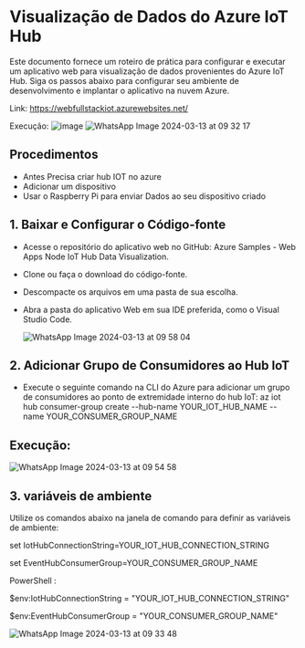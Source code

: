 # Visualização de Dados do Azure IoT Hub

Este documento fornece um roteiro de prática para configurar e executar um aplicativo web para visualização de dados provenientes do Azure IoT Hub. Siga os passos abaixo para configurar seu ambiente de desenvolvimento e implantar o aplicativo na nuvem Azure.

Link: https://webfullstackiot.azurewebsites.net/

Execução:
![image](https://github.com/Wfelipetm/Hub_IoT/assets/108297008/bfc1392e-3591-450f-b9ba-47f1038df6ab)
![WhatsApp Image 2024-03-13 at 09 32 17](https://github.com/Wfelipetm/Hub_IoT/assets/108297008/25015091-622d-40f2-a3b8-4fb3dba2d9f9)

## Procedimentos
- Antes Precisa criar hub IOT no azure
- Adicionar um dispositivo
- Usar o Raspberry Pi para enviar Dados ao seu dispositivo criado
## 1. Baixar e Configurar o Código-fonte
- Acesse o repositório do aplicativo web no GitHub: Azure Samples - Web Apps Node IoT Hub Data Visualization.
- Clone ou faça o download do código-fonte.
- Descompacte os arquivos em uma pasta de sua escolha.
- Abra a pasta do aplicativo Web em sua IDE preferida, como o Visual Studio Code.

  ![WhatsApp Image 2024-03-13 at 09 58 04](https://github.com/Wfelipetm/Hub_IoT/assets/108297008/de1121a6-dcef-4e95-8734-1af3fb771989)

  
## 2. Adicionar Grupo de Consumidores ao Hub IoT
- Execute o seguinte comando na CLI do Azure para adicionar um grupo de consumidores ao ponto de extremidade interno do hub IoT: az iot hub consumer-group create --hub-name YOUR_IOT_HUB_NAME --name YOUR_CONSUMER_GROUP_NAME
## Execução:

![WhatsApp Image 2024-03-13 at 09 54 58](https://github.com/Wfelipetm/Hub_IoT/assets/108297008/7f983c75-5a0e-490b-b062-dabc95ab3050)



## 3. variáveis de ambiente

Utilize os comandos abaixo na janela de comando para definir as variáveis de ambiente:

set IotHubConnectionString=YOUR_IOT_HUB_CONNECTION_STRING

set EventHubConsumerGroup=YOUR_CONSUMER_GROUP_NAME

PowerShell :

$env:IotHubConnectionString = "YOUR_IOT_HUB_CONNECTION_STRING"

$env:EventHubConsumerGroup = "YOUR_CONSUMER_GROUP_NAME"









![WhatsApp Image 2024-03-13 at 09 33 48](https://github.com/Wfelipetm/Hub_IoT/assets/108297008/eb4caf48-7fc2-414e-9370-a975b39ff0a6)


